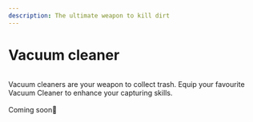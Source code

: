```yaml
---
description: The ultimate weapon to kill dirt
---
```


# Vacuum cleaner

<figure><img src="../../../.gitbook/assets/Founders&#x27; edition - Floating.gif" alt=""><figcaption></figcaption></figure>

Vacuum cleaners are your weapon to collect trash. Equip your favourite Vacuum Cleaner to enhance your capturing skills.\
\
Coming soon👀
